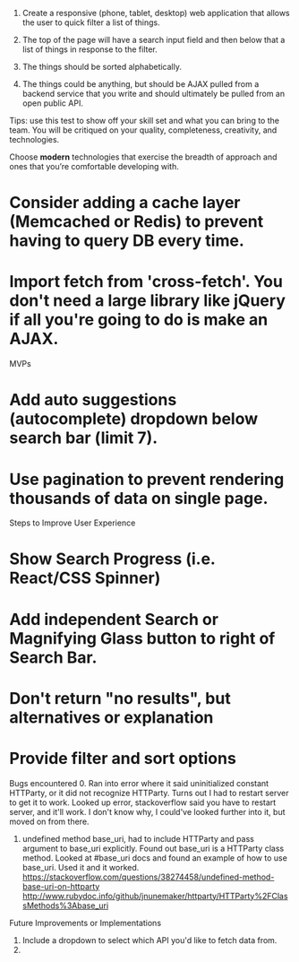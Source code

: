 1. Create a responsive (phone, tablet, desktop) web application that allows the user to quick filter a list of things.

2. The top of the page will have a search input field and then below that a list of things in response to the filter.

3. The things should be sorted alphabetically.

4. The things could be anything, but should be AJAX pulled from a backend service that you write and should ultimately be pulled from an open public API.

Tips: use this test to show off your skill set and what you can bring to the team. You will be critiqued on your quality, completeness, creativity, and technologies.

Choose **modern** technologies that exercise the breadth of approach and ones that you’re comfortable developing with.


# Consider adding a cache layer (Memcached or Redis) to prevent having to query DB every time.
# Import fetch from 'cross-fetch'. You don't need a large library like jQuery if all you're going to do is make an AJAX.

MVPs
# Add auto suggestions (autocomplete) dropdown below search bar (limit 7).
# Use pagination to prevent rendering thousands of data on single page.

Steps to Improve User Experience
# Show Search Progress (i.e. React/CSS Spinner)
# Add independent Search or Magnifying Glass button to right of Search Bar.
# Don't return "no results", but alternatives or explanation
# Provide filter and sort options


Bugs encountered
0. Ran into error where it said uninitialized constant HTTParty, or it did not recognize HTTParty. Turns out I had to restart server to get it to work. Looked up error, stackoverflow said you have to restart server, and it'll work. I don't know why, I could've looked further into it, but moved on from there.
1. undefined method base_uri, had to include HTTParty and pass argument to base_uri explicitly. Found out base_uri is a HTTParty class method. Looked at #base_uri docs and found an example of how to use base_uri. Used it and it worked.  
https://stackoverflow.com/questions/38274458/undefined-method-base-uri-on-httparty
http://www.rubydoc.info/github/jnunemaker/httparty/HTTParty%2FClassMethods%3Abase_uri

Future Improvements or Implementations
1. Include a dropdown to select which API you'd like to fetch data from.
2.
